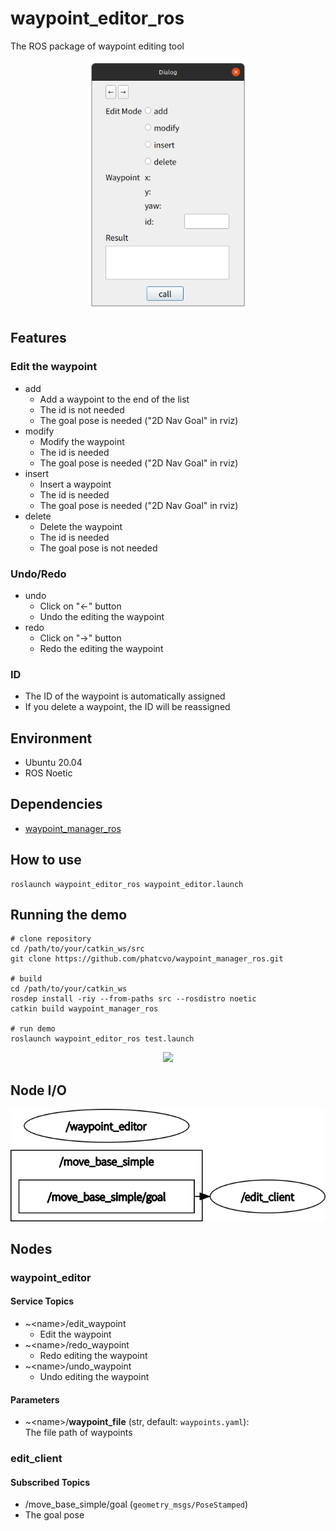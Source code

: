 # waypoint_editor_ros

The ROS package of waypoint editing tool

<p align="center">
  <img src="images/waypoint_editor.png" height="400px"/>
</p>

## Features

### Edit the waypoint

- add
  - Add a waypoint to the end of the list
  - The id is not needed
  - The goal pose is needed ("2D Nav Goal" in rviz)
- modify
  - Modify the waypoint
  - The id is needed
  - The goal pose is needed ("2D Nav Goal" in rviz)
- insert
  - Insert a waypoint
  - The id is needed
  - The goal pose is needed ("2D Nav Goal" in rviz)
- delete
  - Delete the waypoint
  - The id is needed
  - The goal pose is not needed

### Undo/Redo

- undo
  - Click on "←" button
  - Undo the editing the waypoint
- redo
  - Click on "→" button
  - Redo the editing the waypoint

### ID

- The ID of the waypoint is automatically assigned
- If you delete a waypoint, the ID will be reassigned

## Environment

- Ubuntu 20.04
- ROS Noetic

## Dependencies

- [waypoint_manager_ros](https://github.com/phatcvo/waypoint_manager_ros.git)

## How to use

```
roslaunch waypoint_editor_ros waypoint_editor.launch
```

## Running the demo

```
# clone repository
cd /path/to/your/catkin_ws/src
git clone https://github.com/phatcvo/waypoint_manager_ros.git

# build
cd /path/to/your/catkin_ws
rosdep install -riy --from-paths src --rosdistro noetic
catkin build waypoint_manager_ros

# run demo
roslaunch waypoint_editor_ros test.launch
```

<p align="center">
  <img src="https://github.com/phatcvo/amr_navigation_gifs/blob/master/images/waypoint_editor_demo.gif" height="320px"/>
</p>

## Node I/O

![Node I/O](images/node_io.png)

## Nodes

### waypoint_editor

#### Service Topics

- ~\<name>/edit_waypoint
  - Edit the waypoint
- ~\<name>/redo_waypoint
  - Redo editing the waypoint
- ~\<name>/undo_waypoint
  - Undo editing the waypoint

#### Parameters

- ~\<name>/<b>waypoint_file</b> (str, default: `waypoints.yaml`):<br>
  The file path of waypoints

### edit_client

#### Subscribed Topics

- /move_base_simple/goal (`geometry_msgs/PoseStamped`)
- The goal pose
